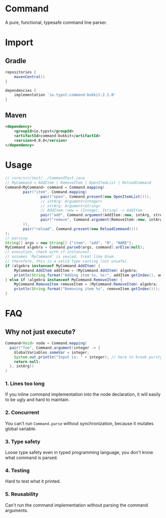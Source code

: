 # Command

A pure, functional, typesafe command line parser.

# Import

## Gradle

```groovy
repositories {
    mavenCentral()
}

dependencies {
    implementation 'io.typst:command-bukkit:2.1.0'
}
```

## Maven

```xml
<dependency>
    <groupId>io.typst</groupId>
    <artifactId>command-bukkit</artifactId>
    <version>0.8.0</version>
</dependency>
```

# Usage

```java
// core/src/test/../CommandTest.java
// MyCommand = AddItem | RemoveItem | OpenItemList | ReloadCommand
Command<MyCommand> command = Command.mapping(
        pair("item", Command.mapping(
                pair("open", Command.present(new OpenItemList())),
                // intArg: Argument<Integer>
                // strArg: Argument<String>
                // AddItem::new = (Integer, String) -> AddItem
                pair("add", Command.argument(AddItem::new, intArg, strArg)),
                pair("remove", Command.argument(RemoveItem::new, intArg))
        )),
        pair("reload", Command.present(new ReloadCommand()))
);
// parsing
String[] args = new String[] {"item", "add", "0", "NAME"};
MyCommand algebra = Command.parseO(args, command).orElse(null);
// execution, check with if-instanceof.
// assumes `MyCommand` is sealed, treat like Enum.
// therefore, this is a valid type casting (not unsafe).
if (algebra instanceof MyCommand.AddItem) {
    MyCommand.AddItem addItem = (MyCommand.AddItem) algebra;
    println(String.format("Adding item %s, %s!", addItem.getIndex(), addItem.getName()));
} else if (algebra instanceof MyCommand.RemoveItem) {
    MyCommand.RemoveItem removeItem = (MyCommand.RemoveItem) algebra;
    println(String.format("Removing item %s", removeItem.getIndex()));
}
```

# FAQ

## Why not just execute?

```java
Command<Void> node = Command.mapping(
  pair("foo", Command.argument(integer -> {
    GlobalVariables.someVar = integer;
    System.out.println("Input is: " + integer); // here to break purity
    return null;
  }, intArg))
)
```

### 1. Lines too long

If you inline command implementation into the node declaration, it will easily to be ugly and hard to maintain.

### 2. Concurrent

You can't run `Command.parse` without synchronization, because it mutates global variable.

### 3. Type safety

Loose type safety even in typed programming language, you don't know what command is parsed.

### 4. Testing

Hard to test what it printed.

### 5. Reusability

Can't run the command implementation without parsing the command arguments.
